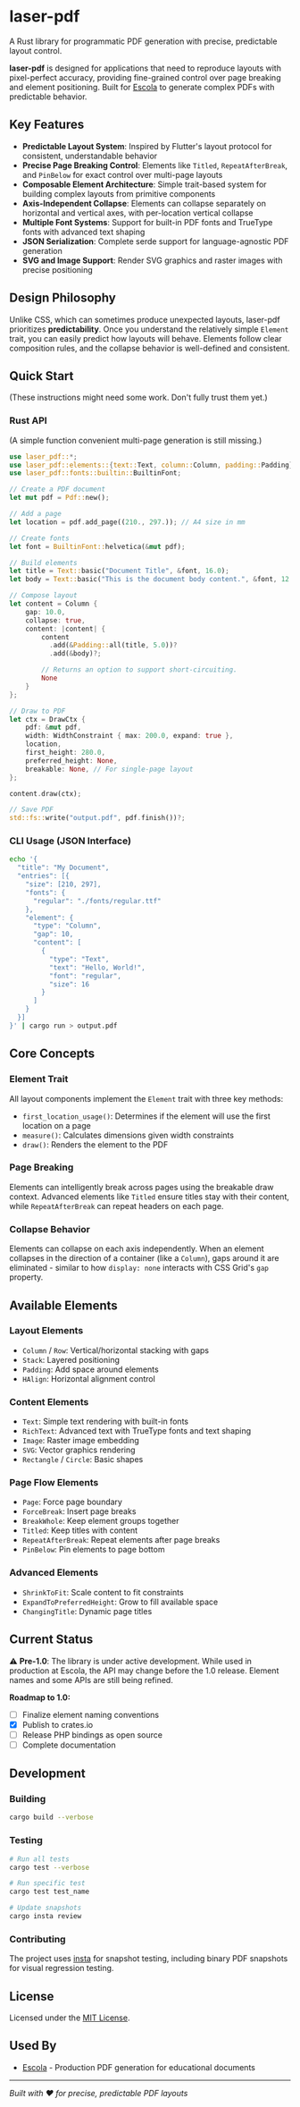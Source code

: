 # laser-pdf

A Rust library for programmatic PDF generation with precise, predictable layout control.

**laser-pdf** is designed for applications that need to reproduce layouts with pixel-perfect accuracy, providing fine-grained control over page breaking and element positioning. Built for [Escola](https://www.escola.ch) to generate complex PDFs with predictable behavior.

## Key Features

- **Predictable Layout System**: Inspired by Flutter's layout protocol for consistent, understandable behavior
- **Precise Page Breaking Control**: Elements like `Titled`, `RepeatAfterBreak`, and `PinBelow` for exact control over multi-page layouts  
- **Composable Element Architecture**: Simple trait-based system for building complex layouts from primitive components
- **Axis-Independent Collapse**: Elements can collapse separately on horizontal and vertical axes, with per-location vertical collapse
- **Multiple Font Systems**: Support for built-in PDF fonts and TrueType fonts with advanced text shaping
- **JSON Serialization**: Complete serde support for language-agnostic PDF generation
- **SVG and Image Support**: Render SVG graphics and raster images with precise positioning

## Design Philosophy

Unlike CSS, which can sometimes produce unexpected layouts, laser-pdf prioritizes **predictability**. Once you understand the relatively simple `Element` trait, you can easily predict how layouts will behave. Elements follow clear composition rules, and the collapse behavior is well-defined and consistent.

## Quick Start

(These instructions might need some work. Don't fully trust them yet.)

### Rust API

(A simple function convenient multi-page generation is still missing.)

```rust
use laser_pdf::*;
use laser_pdf::elements::{text::Text, column::Column, padding::Padding};
use laser_pdf::fonts::builtin::BuiltinFont;

// Create a PDF document
let mut pdf = Pdf::new();

// Add a page
let location = pdf.add_page((210., 297.)); // A4 size in mm

// Create fonts
let font = BuiltinFont::helvetica(&mut pdf);

// Build elements
let title = Text::basic("Document Title", &font, 16.0);
let body = Text::basic("This is the document body content.", &font, 12.0);

// Compose layout
let content = Column {
    gap: 10.0,
    collapse: true,
    content: |content| {
        content
          .add(&Padding::all(title, 5.0))?
          .add(&body)?;

        // Returns an option to support short-circuiting.
        None
    }
};

// Draw to PDF
let ctx = DrawCtx {
    pdf: &mut pdf,
    width: WidthConstraint { max: 200.0, expand: true },
    location,
    first_height: 280.0,
    preferred_height: None,
    breakable: None, // For single-page layout
};

content.draw(ctx);

// Save PDF
std::fs::write("output.pdf", pdf.finish())?;
```

### CLI Usage (JSON Interface)

```bash
echo '{
  "title": "My Document",
  "entries": [{
    "size": [210, 297],
    "fonts": {
      "regular": "./fonts/regular.ttf"
    },
    "element": {
      "type": "Column",
      "gap": 10,
      "content": [
        {
          "type": "Text",
          "text": "Hello, World!",
          "font": "regular",
          "size": 16
        }
      ]
    }
  }]
}' | cargo run > output.pdf
```

## Core Concepts

### Element Trait

All layout components implement the `Element` trait with three key methods:

- `first_location_usage()`: Determines if the element will use the first location on a page
- `measure()`: Calculates dimensions given width constraints  
- `draw()`: Renders the element to the PDF

### Page Breaking

Elements can intelligently break across pages using the breakable draw context. Advanced elements like `Titled` ensure titles stay with their content, while `RepeatAfterBreak` can repeat headers on each page.

### Collapse Behavior

Elements can collapse on each axis independently. When an element collapses in the direction of a container (like a `Column`), gaps around it are eliminated - similar to how `display: none` interacts with CSS Grid's `gap` property.

## Available Elements

### Layout Elements
- `Column` / `Row`: Vertical/horizontal stacking with gaps
- `Stack`: Layered positioning
- `Padding`: Add space around elements
- `HAlign`: Horizontal alignment control

### Content Elements  
- `Text`: Simple text rendering with built-in fonts
- `RichText`: Advanced text with TrueType fonts and text shaping
- `Image`: Raster image embedding
- `SVG`: Vector graphics rendering
- `Rectangle` / `Circle`: Basic shapes

### Page Flow Elements
- `Page`: Force page boundary
- `ForceBreak`: Insert page breaks
- `BreakWhole`: Keep element groups together
- `Titled`: Keep titles with content
- `RepeatAfterBreak`: Repeat elements after page breaks
- `PinBelow`: Pin elements to page bottom

### Advanced Elements
- `ShrinkToFit`: Scale content to fit constraints
- `ExpandToPreferredHeight`: Grow to fill available space
- `ChangingTitle`: Dynamic page titles

## Current Status

⚠️ **Pre-1.0**: The library is under active development. While used in production at Escola, the API may change before the 1.0 release. Element names and some APIs are still being refined.

**Roadmap to 1.0:**
- [ ] Finalize element naming conventions
- [x] Publish to crates.io
- [ ] Release PHP bindings as open source
- [ ] Complete documentation

## Development

### Building
```bash
cargo build --verbose
```

### Testing
```bash
# Run all tests
cargo test --verbose

# Run specific test
cargo test test_name

# Update snapshots
cargo insta review
```

### Contributing

The project uses [insta](https://insta.rs/) for snapshot testing, including binary PDF snapshots for visual regression testing.

## License

Licensed under the [MIT License](LICENSE).

## Used By

- [Escola](https://www.escola.ch) - Production PDF generation for educational documents

---

*Built with ❤️ for precise, predictable PDF layouts*
